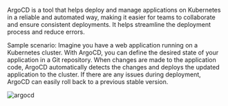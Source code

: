 ArgoCD is a tool that helps deploy and manage applications on Kubernetes in a reliable and automated way, making it easier for teams to collaborate and ensure consistent deployments. It helps streamline the deployment process and reduce errors.


Sample scenario:
Imagine you have a web application running on a Kubernetes cluster. With ArgoCD, you can define the desired state of your application in a Git repository. When changes are made to the application code, ArgoCD automatically detects the changes and deploys the updated application to the cluster. If there are any issues during deployment, ArgoCD can easily roll back to a previous stable version.




![argocd](https://github.com/user-attachments/assets/7d0176f8-772c-4633-b312-191e838bec7c)
